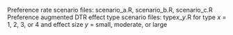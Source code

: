 Preference rate scenario files: scenario_a.R, scenario_b.R, scenario_c.R
Preference augmented DTR effect type scenario files: type$x$_$y$.R for type $x$ = 1, 2, 3, or 4 and effect size $y$ = small, moderate, or large
